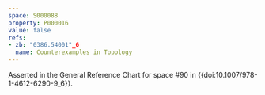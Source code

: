 ```yaml
---
space: S000088
property: P000016
value: false
refs:
- zb: "0386.54001"_6
  name: Counterexamples in Topology
---
```


Asserted in the General Reference Chart for space #90 in
{{doi:10.1007/978-1-4612-6290-9_6}}.
